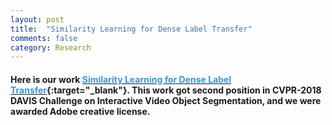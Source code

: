 ```yaml
---
layout: post
title:  "Similarity Learning for Dense Label Transfer"
comments: false
category: Research
---
```


#### Here is our work [<font color="#3498DB">Similarity Learning for Dense Label Transfer</font>](http://www.robots.ox.ac.uk/~tvg/publications/2018/DAVIS_CVPR18.pdf){:target="_blank"}. This work got second position in CVPR-2018 DAVIS Challenge on Interactive Video Object Segmentation, and we were awarded Adobe creative license.

###
